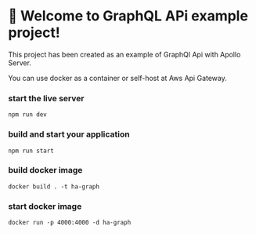 # 🚀 Welcome to GraphQL APi example project!

This project has been created as an example of GraphQl Api with Apollo Server.

You can use docker as a container or self-host at Aws Api Gateway.



### start the live server
```
npm run dev
```

###  build and start your application
```
npm run start
```
### build docker image
```
docker build . -t ha-graph
```

### start docker image
```
docker run -p 4000:4000 -d ha-graph
```


